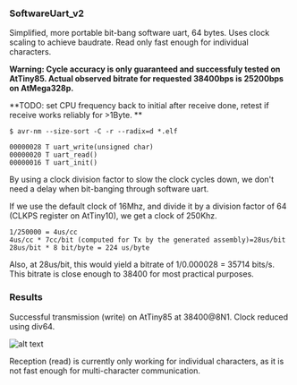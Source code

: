 ### SoftwareUart_v2

Simplified, more portable bit-bang software uart, 64 bytes.
Uses clock scaling to achieve baudrate.
Read only fast enough for individual characters.

**Warning: Cycle accuracy is only guaranteed and successfuly tested on AtTiny85. Actual observed bitrate for requested 38400bps is 25200bps on AtMega328p.**

**TODO: set CPU frequency back to initial after receive done, retest if receive works reliably for >1Byte. **

```
$ avr-nm --size-sort -C -r --radix=d *.elf

00000028 T uart_write(unsigned char)
00000020 T uart_read()
00000016 T uart_init()
```

By using a clock division factor to slow the clock cycles down, we don't need a delay when bit-banging through software uart.

If we use the default clock of 16Mhz, and divide it by a division factor of 64 (CLKPS register on AtTiny10), we get a clock of 250Khz.

```
1/250000 = 4us/cc
4us/cc * 7cc/bit (computed for Tx by the generated assembly)=28us/bit
28us/bit * 8 bit/byte = 224 us/byte
```
Also, at 28us/bit, this would yield a bitrate of 1/0.000028 = 35714 bits/s.
This bitrate is close enough to 38400 for most practical purposes.

### Results

Successful transmission (write) on AtTiny85 at 38400@8N1. Clock reduced using div64.

![alt text](screenshots/38400_tx_high_accuracy_nops_enabled.png "Demo Transmit and Receive")

Reception (read) is currently only working for individual characters, as it is not fast enough for multi-character communication.
